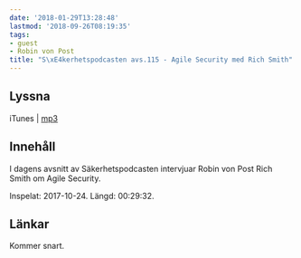 ```yaml
---
date: '2018-01-29T13:28:48'
lastmod: '2018-09-26T08:19:35'
tags:
- guest
- Robin von Post
title: "S\xE4kerhetspodcasten avs.115 - Agile Security med Rich Smith"
---
```

## Lyssna

iTunes \| [mp3](http://traffic.libsyn.com/sakerhetspodcasten/RVPintro_-_Nordic_IT_Security_17_-_Rich_Smith_-_Agile_Security.mp3)

## Innehåll

I dagens avsnitt av Säkerhetspodcasten intervjuar Robin von Post Rich Smith om Agile Security.

Inspelat: 2017-10-24. Längd: 00:29:32.

## Länkar

Kommer snart.

